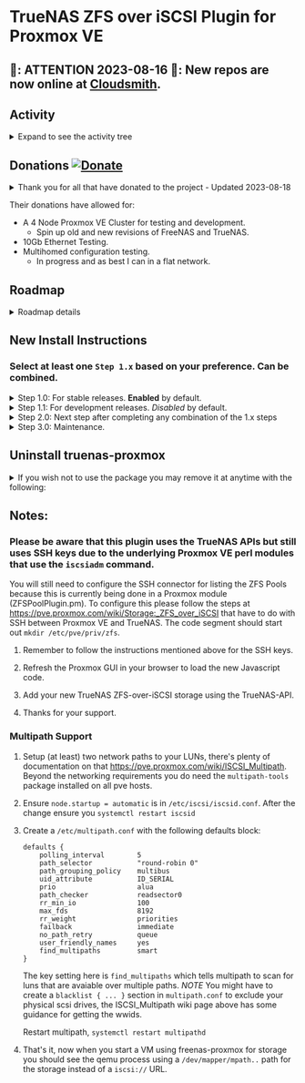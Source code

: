 # TrueNAS ZFS over iSCSI Plugin for Proxmox VE

## 📢: ATTENTION 2023-08-16 📢: New repos are now online at [Cloudsmith](#new-installs).

## Activity

<details>
 <summary>Expand to see the activity tree</summary>

 <blockquote>
  
 <details>
  <summary>2023-08-18</summary>

  - Update and cleanup the README.md

  </details>

  <details><summary>2023-08-16</summary>
   
  - Fixed repos. https://github.com/TheGrandWazoo/freenas-proxmox/issues/151, https://github.com/TheGrandWazoo/freenas-proxmox/issues/152, https://github.com/TheGrandWazoo/freenas-proxmox/issues/153 See [New Installs](#new-installs).
  - Fixed PayPal issues. https://github.com/TheGrandWazoo/freenas-proxmox/issues/154
  - Updated README.md

  </details>

  <details><summary>2023-08-12</summary>
   
  - Fixed postinst issue with Windows-based EOL. https://github.com/TheGrandWazoo/freenas-proxmox/issues/149

  </details>

  <details><summary>2023-02-12</summary>
   
  - Added `systemctl restart pvescheduler.service` command to the package based on https://github.com/TheGrandWazoo/freenas-proxmox/issues/109#issuecomment-1367527917

  </details>

  </blockquote>
</details>

## Donations [![Donate](https://www.paypalobjects.com/en_US/i/btn/btn_donateCC_LG.gif)](https://www.paypal.com/cgi-bin/webscr?cmd=_s-xclick&hosted_button_id=TCLNEMBUYQUXN&source=url)

<details>Donators<summary>Thank you for all that have donated to the project - Updated 2023-08-18</summary>
 
    Alexander Finkhäuser - Recurring
    Bjarte Kvamme - Recurring
    Jonathan Schober - Recurring
    Carlos Galvez from Security Camera
    Sebastian Fischer
    Eugene van der Merwe
    Martin Gonzalez
    
    Jakub Jochec
    Frederic Silvi
    Vincent Cui
    Mark Komarinski
    Jesse Bryan
    Maksym Vasylenko
    Daniel Most
    Velocity Host
    Robert Hancock
    Clevvi Technology
    Mark Elkins
    Marc Hodler
    Martin Gonzalez

</details>

Their donations have allowed for:
- A 4 Node Proxmox VE Cluster for testing and development.
  - Spin up old and new revisions of FreeNAS and TrueNAS.
- 10Gb Ethernet Testing.
- Multihomed configuration testing.
  - In progress and as best I can in a flat network.

## Roadmap
<details><summary>Roadmap details</summary>

* Update the documentation - <i>In Progress</i>.
  * Restructure the main README.md for better readability. 
  * Add some screenshots.
* Fix Max Lun Limit issue.
  * https://github.com/TheGrandWazoo/freenas-proxmox/issues/150
* Fix automated builds - <i>In Progress</i>.
  * Production - 'main' repo component.
* Autoinstall the SSH keys.
  * Tech spike to see if it is even doable.
* Hashicorp Vault integration.
  * Pull in secrets from a Hashicorp Vault service.  
  * Tech spike to see if it is even doable.
* Package the patches with the deb package.
  * Remove the need for git dependency.
* Change to LWP::UserAgent
  * Remove dependency of the REST::Client because LWP::UserAgent is already installed and used by Proxmox VE.
* Change from FreeNAS to TrueNAS - <i>In Progress</i>.
  * Cleanup the FreeNAS repo and name everything to TrueNAS to be inline with the product.
* Add API key for direct TrueNAS services - <i>In Progress</i>.
  * Will be a new enable field and API key and will only be used by the plugin.
  * You will still need the SSH keys, username, and password because of Proxmox VE using `iscsiadm` to get the list of disks.
    * This is tricky because the format needs to be that of the output of 'zfs list' which is not part of the LunCmd but that of the backend Proxmox VE system and the API's do a bunch of JSON stuff.

</details>

## New Install Instructions

### Select at least one `Step 1.x` based on your preference. Can be combined.

<details><summary>Step 1.0: For stable releases. <b>Enabled</b> by default.</summary>

 ### truenas-proxmox repo - Currently follows the 2.0 branch.

 Select one of the following GPG Key locations based on your preference.

 ```bash
 # Preferred - based on documentation. Copy and paste to bash command line:
 keyring_location=/usr/share/keyrings/ksatechnologies-truenas-proxmox-keyring.gpg
 ```

 ```bash
 # Alternative - If you wish to continue with the old ways.  Copy and paste to bash command line:
 keyring_location=/etc/apt/trusted.gpg.d/ksatechnologies-truenas-proxmox.gpg
 ```

 Copy and paste to bash command line to load the GPG key to the location selected above:
 ```bash
 curl -1sLf 'https://dl.cloudsmith.io/public/ksatechnologies/truenas-proxmox/gpg.284C106104A8CE6D.key' |  gpg --dearmor >> ${keyring_location}
 ```

 Copy and paste the following code to bash command line to create '/etc/apt/sources.list.d/ksatechnologies-repo.list'
 ```bash
 cat << EOF > /etc/apt/sources.list.d/ksatechnologies-repo.list
 # Source: KSATechnologies
 # Site: https://cloudsmith.io
 # Repository: KSATechnologies / truenas-proxmox
 # Description: TrueNAS plugin for Proxmox VE - Production
 deb [signed-by=${keyring_location}] https://dl.cloudsmith.io/public/ksatechnologies/truenas-proxmox/deb/debian any-version main

 EOF
 ```

</details>

<details><summary>Step 1.1: For development releases. <i>Disabled</i> by default.</summary>

 ### truenas-proxmox-testing repo - Follows the master branch and you wish to test before a stable release (beta).
 
 Select one of the following GPG Key locations based on your preference.

 ```bash
 # Preferred - based on documentation. Copy and paste to bash command line:
 keyring_location=/usr/share/keyrings/ksatechnologies-truenas-proxmox-testing-keyring.gpg
 ```

 ```bash
 # Alternative - If you wish to continue with the old ways.  Copy and paste to bash command line:
 keyring_location=/etc/apt/trusted.gpg.d/ksatechnologies-truenas-proxmox-testing.gpg
 ```

 Copy and paste to bash command line to load the GPG key to the location selected above:
 ```bash
 curl -1sLf 'https://dl.cloudsmith.io/public/ksatechnologies/truenas-proxmox-testing/gpg.CACC9EE03F2DFFCC.key' |  gpg --dearmor >> ${keyring_location}
 ```

 Copy and paste the following code to bash command line to create '/etc/apt/sources.list.d/ksatechnologies-testing-repo.list'
 ```bash
 cat << EOF > /etc/apt/sources.list.d/ksatechnologies-testing-repo.list
 # Source: KSATechnologies
 # Site: https://cloudsmith.io
 # Repository: KSATechnologies / truenas-proxmox-testing
 # Description: TrueNAS plugin for Proxmox VE - Testing
 deb [signed-by=${keyring_location}] https://dl.cloudsmith.io/public/ksatechnologies/truenas-proxmox-testing/deb/debian any-version main

 EOF
 ```

</details>

<details><summary>Step 2.0: Next step after completing any combination of the 1.x steps</summary>

 ### Update apt

 Then issue the following to install the package
 ```bash
 apt update
 apt install freenas-proxmox
 ```

 </details>

 <details><summary>Step 3.0: Maintenance.</summary>

  Then just do your regular upgrade via apt at the command line or the Proxmox Update subsystem; the package will automatically issue all commands to patch the files.
  ```bash
  apt update
  apt [full|dist]-upgrade
  ```

 </details>

</details>

## Uninstall truenas-proxmox

<details><summary>If you wish not to use the package you may remove it at anytime with the following:</summary>

 ```
  apt [remove|purge] freenas-proxmox
 ```

 This will place you back to a normal and non-patched Proxmox VE install.
 
</details>

## Notes:

### Please be aware that this plugin uses the TrueNAS APIs but still uses SSH keys due to the underlying Proxmox VE perl modules that use the ```iscsiadm``` command.

You will still need to configure the SSH connector for listing the ZFS Pools because this is currently being done in a Proxmox module (ZFSPoolPlugin.pm). To configure this please follow the steps at https://pve.proxmox.com/wiki/Storage:_ZFS_over_iSCSI that have to do with SSH between Proxmox VE and TrueNAS. The code segment should start out `mkdir /etc/pve/priv/zfs`.

1. Remember to follow the instructions mentioned above for the SSH keys.

2. Refresh the Proxmox GUI in your browser to load the new Javascript code.

3. Add your new TrueNAS ZFS-over-iSCSI storage using the TrueNAS-API.

4. Thanks for your support.

### Multipath Support

1. Setup (at least) two network paths to your LUNs, there's plenty of documentation on that https://pve.proxmox.com/wiki/ISCSI_Multipath. Beyond the networking requirements you do need the `multipath-tools` package installed on all pve hosts.

2. Ensure `node.startup = automatic` is in `/etc/iscsi/iscsid.conf`.
   After the change ensure you `systemctl restart iscsid`
   
4. Create a `/etc/multipath.conf` with the following defaults block:
   ```
   defaults {
       polling_interval        5
       path_selector           "round-robin 0"
       path_grouping_policy    multibus
       uid_attribute           ID_SERIAL
       prio                    alua
       path_checker            readsector0
       rr_min_io               100
       max_fds                 8192
       rr_weight               priorities
       failback                immediate
       no_path_retry           queue
       user_friendly_names     yes
       find_multipaths         smart
   }
   ```
   The key setting here is `find_multipaths` which tells multipath to scan for luns that are avaiable over multiple paths.
   *NOTE* You might have to create a `blacklist { ... }` section in `multipath.conf` to exclude your physical scsi drives, the ISCSI_Multipath wiki page above has some guidance for getting the wwids.

   Restart multipath, `systemctl restart multipathd`

5. That's it, now when you start a VM using freenas-proxmox for storage you should see the qemu process using a `/dev/mapper/mpath..` path for the storage instead of a `iscsi://` URL.
